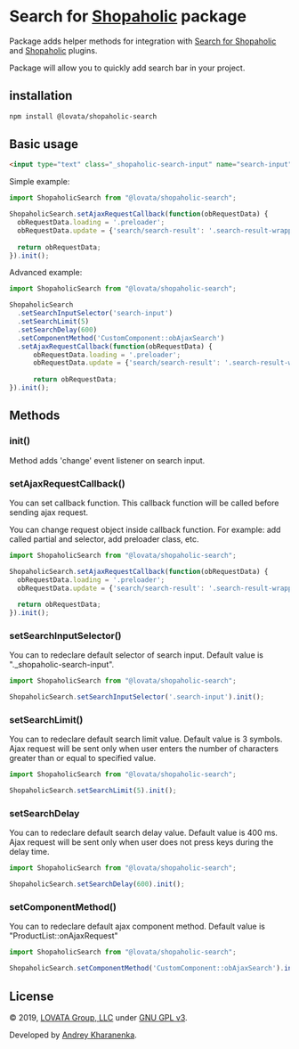 # Search for [Shopaholic](https://octobercms.com/plugin/lovata-shopaholic) package

Package adds helper methods for integration with [Search for Shopaholic](https://octobercms.com/plugin/lovata-searchshopaholic)
and [Shopaholic](https://octobercms.com/plugin/lovata-shopaholic) plugins.

Package will allow you to quickly add search bar in your project.

## installation

```bash
npm install @lovata/shopaholic-search
```

## Basic usage

```html
<input type="text" class="_shopaholic-search-input" name="search-input" value="">
```

Simple example:
```javascript
import ShopaholicSearch from "@lovata/shopaholic-search";

ShopaholicSearch.setAjaxRequestCallback(function(obRequestData) {
  obRequestData.loading = '.preloader';
  obRequestData.update = {'search/search-result': '.search-result-wrapper'};
  
  return obRequestData;
}).init();
```

Advanced example:
```javascript
import ShopaholicSearch from "@lovata/shopaholic-search";

ShopaholicSearch
  .setSearchInputSelector('search-input')
  .setSearchLimit(5)
  .setSearchDelay(600)
  .setComponentMethod('CustomComponent::obAjaxSearch')
  .setAjaxRequestCallback(function(obRequestData) {
      obRequestData.loading = '.preloader';
      obRequestData.update = {'search/search-result': '.search-result-wrapper'};
      
      return obRequestData;
}).init();
```


## Methods

### init()

Method adds 'change' event listener on search input.

### setAjaxRequestCallback()

You can set callback function. This callback function will be called before sending ajax request.

You can change request object inside callback function. For example: add called partial and selector, add preloader class, etc.

```javascript
import ShopaholicSearch from "@lovata/shopaholic-search";

ShopaholicSearch.setAjaxRequestCallback(function(obRequestData) {
  obRequestData.loading = '.preloader';
  obRequestData.update = {'search/search-result': '.search-result-wrapper'};
  
  return obRequestData;
}).init();
```

### setSearchInputSelector()

You can to redeclare default selector of search input.
Default value is "._shopaholic-search-input".

```javascript
import ShopaholicSearch from "@lovata/shopaholic-search";

ShopaholicSearch.setSearchInputSelector('.search-input').init();
```

### setSearchLimit()

You can to redeclare default search limit value.
Default value is 3 symbols.
Ajax request will be sent only when user enters the number of characters greater than or equal to specified value.

```javascript
import ShopaholicSearch from "@lovata/shopaholic-search";

ShopaholicSearch.setSearchLimit(5).init();
```

### setSearchDelay

You can to redeclare default search delay value.
Default value is 400 ms.
Ajax request will be sent only when user does not press keys during the delay time.

```javascript
import ShopaholicSearch from "@lovata/shopaholic-search";

ShopaholicSearch.setSearchDelay(600).init();
```
 
### setComponentMethod()

You can to redeclare default ajax component method.
Default value is "ProductList::onAjaxRequest"

```javascript
import ShopaholicSearch from "@lovata/shopaholic-search";

ShopaholicSearch.setComponentMethod('CustomComponent::obAjaxSearch').init();
```

## License

© 2019, [LOVATA Group, LLC](https://github.com/lovata) under [GNU GPL v3](https://opensource.org/licenses/GPL-3.0).

Developed by [Andrey Kharanenka](https://github.com/kharanenka).